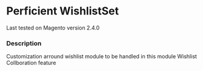 # Perficient WishlistSet

Last tested on Magento version 2.4.0

### Description
Customization arround wishlist module to be handled in this module
Wishlist Collboration feature

